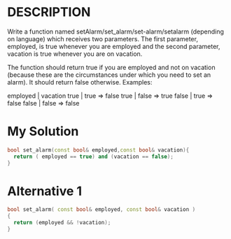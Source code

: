 # DESCRIPTION
Write a function named setAlarm/set_alarm/set-alarm/setalarm (depending on language) which receives two parameters. The first parameter, employed, is true whenever you are employed and the second parameter, vacation is true whenever you are on vacation.

The function should return true if you are employed and not on vacation (because these are the circumstances under which you need to set an alarm). It should return false otherwise. Examples:

employed | vacation 
true     | true     => false
true     | false    => true
false    | true     => false
false    | false    => false
# My Solution
```c++
bool set_alarm(const bool& employed,const bool& vacation){
  return ( employed == true) and (vacation == false);
}
```
# Alternative 1
```c++
bool set_alarm( const bool& employed, const bool& vacation )
{
  return (employed && !vacation);
}
```
